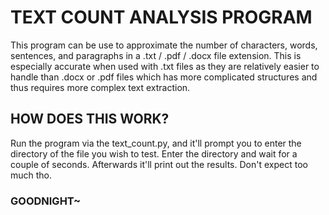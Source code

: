 # TEXT COUNT ANALYSIS PROGRAM  


This program can be use to approximate the number of characters, words, sentences, and paragraphs in a .txt / .pdf / .docx file extension. This is especially accurate when used with .txt files as they are relatively easier to handle than .docx or .pdf files which has more complicated structures and thus requires more complex text extraction.  


## HOW DOES THIS WORK?  
Run the program via the text_count.py, and it'll prompt you to enter the directory of the file you wish to test. Enter the directory and wait for a couple of seconds. Afterwards it'll print out the results. Don't expect too much tho.    


### GOODNIGHT~